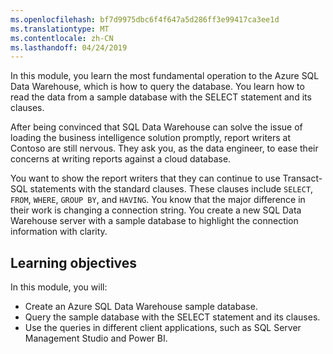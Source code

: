 ```yaml
---
ms.openlocfilehash: bf7d9975dbc6f4f647a5d286ff3e99417ca3ee1d
ms.translationtype: MT
ms.contentlocale: zh-CN
ms.lasthandoff: 04/24/2019
---
```

In this module, you learn the most fundamental operation to the Azure SQL Data Warehouse, which is how to query the database. You learn how to read the data from a sample database with the SELECT statement and its clauses.

After being convinced that SQL Data Warehouse can solve the issue of loading the business intelligence solution promptly, report writers at Contoso are still nervous. They ask you, as the data engineer, to ease their concerns at writing reports against a cloud database. 

You want to show the report writers that they can continue to use Transact-SQL statements with the standard clauses. These clauses include `SELECT`, `FROM`, `WHERE`, `GROUP BY`, and `HAVING`. You know that the major difference in their work is changing a connection string. You create a new SQL Data Warehouse server with a sample database to highlight the connection information with clarity.

## <a name="learning-objectives"></a>Learning objectives

In this module, you will:

- Create an Azure SQL Data Warehouse sample database.
- Query the sample database with the SELECT statement and its clauses.
- Use the queries in different client applications, such as SQL Server Management Studio and Power BI.